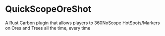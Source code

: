 # QuickScopeOreShot
A Rust Carbon plugin that allows players to 360NoScope HotSpots/Markers on Ores and Trees all the time, every time
